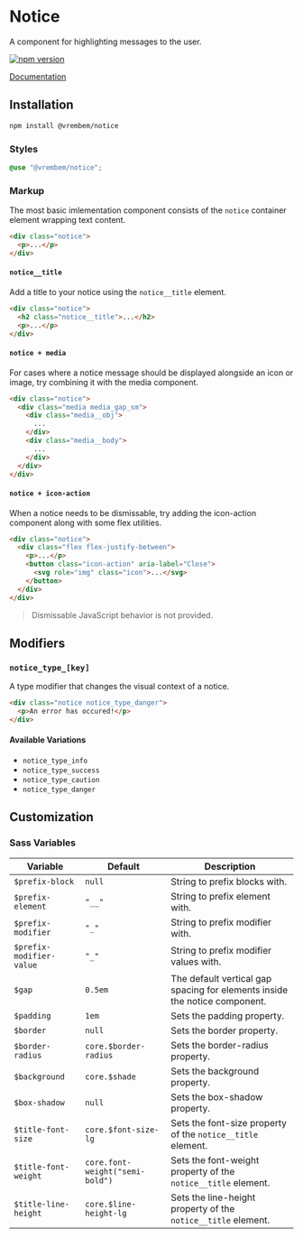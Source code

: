 # Notice

A component for highlighting messages to the user.

[![npm version](https://img.shields.io/npm/v/%40vrembem%2Fnotice.svg)](https://www.npmjs.com/package/%40vrembem%2Fnotice)

[Documentation](https://vrembem.com/packages/notice)

## Installation

```sh
npm install @vrembem/notice
```

### Styles

```scss
@use "@vrembem/notice";
```

### Markup

The most basic imlementation component consists of the `notice` container element wrapping text content.

```html
<div class="notice">
  <p>...</p>
</div>
```

#### `notice__title`

Add a title to your notice using the `notice__title` element.

```html
<div class="notice">
  <h2 class="notice__title">...</h2>
  <p>...</p>
</div>
```

#### `notice + media`

For cases where a notice message should be displayed alongside an icon or image, try combining it with the media component.

```html
<div class="notice">
  <div class="media media_gap_sm">
    <div class="media__obj">
      ...
    </div>
    <div class="media__body">
      ...
    </div>
  </div>
</div>
```

#### `notice + icon-action`

When a notice needs to be dismissable, try adding the icon-action component along with some flex utilities.

```html
<div class="notice">
  <div class="flex flex-justify-between">
    <p>...</p>
    <button class="icon-action" aria-label="Close">
      <svg role="img" class="icon">...</svg>
    </button>
  </div>
</div>
```

> Dismissable JavaScript behavior is not provided.

## Modifiers

### `notice_type_[key]`

A type modifier that changes the visual context of a notice.

```html
<div class="notice notice_type_danger">
  <p>An error has occured!</p>
</div>
```

#### Available Variations

- `notice_type_info`
- `notice_type_success`
- `notice_type_caution`
- `notice_type_danger`

## Customization

### Sass Variables

| Variable                 | Default                         | Description                                                                |
| ------------------------ | ------------------------------- | -------------------------------------------------------------------------- |
| `$prefix-block`          | `null`                          | String to prefix blocks with.                                              |
| `$prefix-element`        | `"__"`                          | String to prefix element with.                                             |
| `$prefix-modifier`       | `"_"`                           | String to prefix modifier with.                                            |
| `$prefix-modifier-value` | `"_"`                           | String to prefix modifier values with.                                     |
| `$gap`                   | `0.5em`                         | The default vertical gap spacing for elements inside the notice component. |
| `$padding`               | `1em`                           | Sets the padding property.                                                 |
| `$border`                | `null`                          | Sets the border property.                                                  |
| `$border-radius`         | `core.$border-radius`           | Sets the border-radius property.                                           |
| `$background`            | `core.$shade`                   | Sets the background property.                                              |
| `$box-shadow`            | `null`                          | Sets the box-shadow property.                                              |
| `$title-font-size`       | `core.$font-size-lg`            | Sets the font-size property of the `notice__title` element.                |
| `$title-font-weight`     | `core.font-weight("semi-bold")` | Sets the font-weight property of the `notice__title` element.              |
| `$title-line-height`     | `core.$line-height-lg`          | Sets the line-height property of the `notice__title` element.              |
